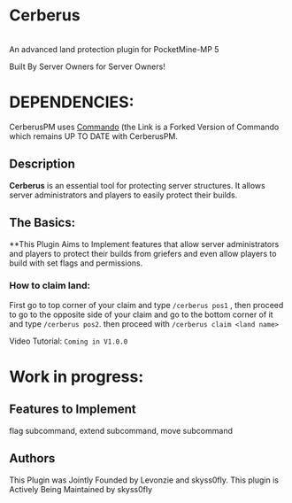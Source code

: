 # Cerberus
<br>
An advanced land protection plugin for PocketMine-MP 5 

Built By Server Owners for Server Owners!

# DEPENDENCIES:
CerberusPM uses [Commando](https://www.github.com/CerberusPM/Commando) (the Link is a Forked Version of Commando which remains UP TO DATE with CerberusPM. 
## Description
**Cerberus** is an essential tool for protecting server structures. It allows server administrators and players to easily protect their builds.

## The Basics:
**This Plugin Aims to Implement features that allow server administrators and players to protect their builds from griefers and even allow players to build with set flags and permissions. 

### How to claim land:
First go to top corner of your claim and type `/cerberus pos1` , then proceed to go to the opposite side of your claim and go to the bottom corner of it and type `/cerberus pos2`. then proceed with `/cerberus claim <land name>`

Video Tutorial:
`Coming in V1.0.0`


# **Work in progress:**

## Features to Implement
flag subcommand,
extend subcommand,
move subcommand

## Authors
This Plugin was Jointly Founded by Levonzie and skyss0fly. This plugin is Actively Being Maintained by skyss0fly 

